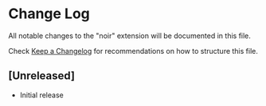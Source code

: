# Change Log

All notable changes to the "noir" extension will be documented in this file.

Check [Keep a Changelog](http://keepachangelog.com/) for recommendations on how to structure this file.

## [Unreleased]

- Initial release